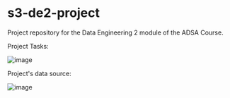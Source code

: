 # s3-de2-project
Project repository for the Data Engineering 2 module of the ADSA Course. 

Project Tasks:

![image](https://github.com/sumeethande/s3-de2-project/assets/43603441/7029add9-87d1-4bb3-a682-1e82e9c2ec67)

Project's data source:

![image](https://github.com/sumeethande/s3-de2-project/assets/43603441/c84bbd9e-97c9-4e87-91d6-2e8bf316e449)
